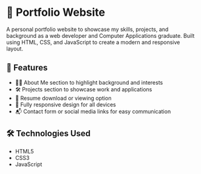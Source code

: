 # 💼 Portfolio Website

A personal portfolio website to showcase my skills, projects, and background as a web developer and Computer Applications graduate. Built using HTML, CSS, and JavaScript to create a modern and responsive layout.

## 🌟 Features

- 🧑‍💻 About Me section to highlight background and interests
- 🛠️ Projects section to showcase work and applications
- 📄 Resume download or viewing option
- 📱 Fully responsive design for all devices
- 📬 Contact form or social media links for easy communication

## 🛠️ Technologies Used

- HTML5  
- CSS3  
- JavaScript  

